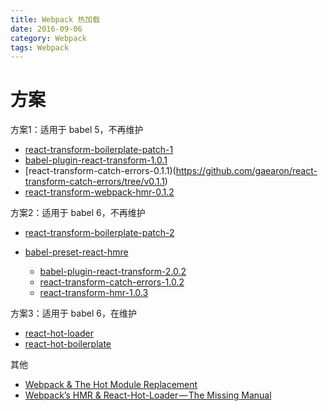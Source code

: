 ```yaml
---
title: Webpack 热加载
date: 2016-09-06
category: Webpack
tags: Webpack
---
```


# 方案
方案1：适用于 babel 5，不再维护

- [react-transform-boilerplate-patch-1](https://github.com/gaearon/react-transform-boilerplate/tree/gaearon-patch-1)
- [babel-plugin-react-transform-1.0.1](https://github.com/gaearon/babel-plugin-react-transform/tree/v1.0.1)
- [react-transform-catch-errors-0.1.1)(https://github.com/gaearon/react-transform-catch-errors/tree/v0.1.1)
- [react-transform-webpack-hmr-0.1.2](https://github.com/gaearon/react-transform-hmr/tree/v0.1.2)


方案2：适用于 babel 6，不再维护

- [react-transform-boilerplate-patch-2](https://github.com/gaearon/react-transform-boilerplate/tree/gaearon-patch-2)
- [babel-preset-react-hmre](https://github.com/danmartinez101/babel-preset-react-hmre)

    - [babel-plugin-react-transform-2.0.2](https://github.com/gaearon/babel-plugin-react-transform/tree/v2.0.2)
    - [react-transform-catch-errors-1.0.2](https://github.com/gaearon/react-transform-catch-errors/tree/v1.0.2)
    - [react-transform-hmr-1.0.3](https://github.com/gaearon/react-transform-hmr/tree/v1.0.3)

方案3：适用于 babel 6，在维护

- [react-hot-loader](https://github.com/gaearon/react-hot-loader)
- [react-hot-boilerplate](https://github.com/gaearon/react-hot-boilerplate)

其他

- [Webpack & The Hot Module Replacement](https://medium.com/@rajaraodv/webpack-hot-module-replacement-hmr-e756a726a07#.gxei62ixi)
- [Webpack’s HMR & React-Hot-Loader — The Missing Manual](https://medium.com/@rajaraodv/webpacks-hmr-react-hot-loader-the-missing-manual-232336dc0d96#.hil92efwy)
